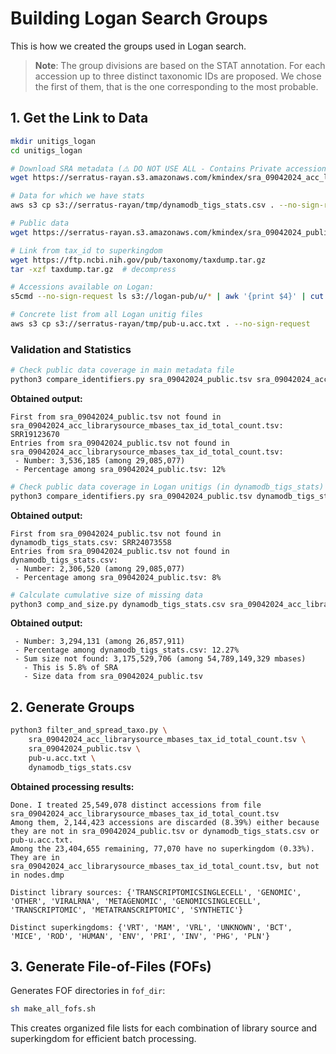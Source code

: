 
# Building Logan Search Groups

This is how we created the groups used in Logan search.

> **Note**: The group divisions are based on the STAT annotation. For each accession up to three distinct taxonomic IDs are proposed. We chose the first of them, that is the one corresponding to the most probable.

## 1. Get the Link to Data

```bash
mkdir unitigs_logan 
cd unitigs_logan

# Download SRA metadata (⚠️ DO NOT USE ALL - Contains Private accessions)
wget https://serratus-rayan.s3.amazonaws.com/kmindex/sra_09042024_acc_librarysource_mbases_tax_id_total_count.tsv

# Data for which we have stats
aws s3 cp s3://serratus-rayan/tmp/dynamodb_tigs_stats.csv . --no-sign-request

# Public data 
wget https://serratus-rayan.s3.amazonaws.com/kmindex/sra_09042024_public.tsv

# Link from tax_id to superkingdom
wget https://ftp.ncbi.nih.gov/pub/taxonomy/taxdump.tar.gz
tar -xzf taxdump.tar.gz  # decompress

# Accessions available on Logan: 
s5cmd --no-sign-request ls s3://logan-pub/u/* | awk '{print $4}' | cut -d '/' -f 1 > pub_u.txt

# Concrete list from all Logan unitig files
aws s3 cp s3://serratus-rayan/tmp/pub-u.acc.txt . --no-sign-request
```

### Validation and Statistics

```bash 
# Check public data coverage in main metadata file
python3 compare_identifiers.py sra_09042024_public.tsv sra_09042024_acc_librarysource_mbases_tax_id_total_count.tsv     
```

**Obtained output:**
```
First from sra_09042024_public.tsv not found in sra_09042024_acc_librarysource_mbases_tax_id_total_count.tsv: SRR19123670
Entries from sra_09042024_public.tsv not found in sra_09042024_acc_librarysource_mbases_tax_id_total_count.tsv:
 - Number: 3,536,185 (among 29,085,077)
 - Percentage among sra_09042024_public.tsv: 12%
```

```bash
# Check public data coverage in Logan unitigs (in dynamodb_tigs_stats)
python3 compare_identifiers.py sra_09042024_public.tsv dynamodb_tigs_stats.csv 
```

**Obtained output:**
```
First from sra_09042024_public.tsv not found in dynamodb_tigs_stats.csv: SRR24073558
Entries from sra_09042024_public.tsv not found in dynamodb_tigs_stats.csv:
 - Number: 2,306,520 (among 29,085,077)
 - Percentage among sra_09042024_public.tsv: 8%
```

```bash
# Calculate cumulative size of missing data
python3 comp_and_size.py dynamodb_tigs_stats.csv sra_09042024_acc_librarysource_mbases_tax_id_total_count.tsv sra_09042024_public.tsv
```

**Obtained output:**
```
 - Number: 3,294,131 (among 26,857,911)
 - Percentage among dynamodb_tigs_stats.csv: 12.27%
 - Sum size not found: 3,175,529,706 (among 54,789,149,329 mbases)
   - This is 5.8% of SRA
   - Size data from sra_09042024_public.tsv
```

## 2. Generate Groups

```bash
python3 filter_and_spread_taxo.py \
    sra_09042024_acc_librarysource_mbases_tax_id_total_count.tsv \
    sra_09042024_public.tsv \
    pub-u.acc.txt \
    dynamodb_tigs_stats.csv
```

**Obtained processing results:**
```
Done. I treated 25,549,078 distinct accessions from file sra_09042024_acc_librarysource_mbases_tax_id_total_count.tsv
Among them, 2,144,423 accessions are discarded (8.39%) either because they are not in sra_09042024_public.tsv or dynamodb_tigs_stats.csv or pub-u.acc.txt.
Among the 23,404,655 remaining, 77,070 have no superkingdom (0.33%). They are in sra_09042024_acc_librarysource_mbases_tax_id_total_count.tsv, but not in nodes.dmp

Distinct library sources: {'TRANSCRIPTOMICSINGLECELL', 'GENOMIC', 'OTHER', 'VIRALRNA', 'METAGENOMIC', 'GENOMICSINGLECELL', 'TRANSCRIPTOMIC', 'METATRANSCRIPTOMIC', 'SYNTHETIC'}

Distinct superkingdoms: {'VRT', 'MAM', 'VRL', 'UNKNOWN', 'BCT', 'MICE', 'ROD', 'HUMAN', 'ENV', 'PRI', 'INV', 'PHG', 'PLN'}
```

## 3. Generate File-of-Files (FOFs)

Generates FOF directories in `fof_dir`:

```bash
sh make_all_fofs.sh
```

This creates organized file lists for each combination of library source and superkingdom for efficient batch processing.